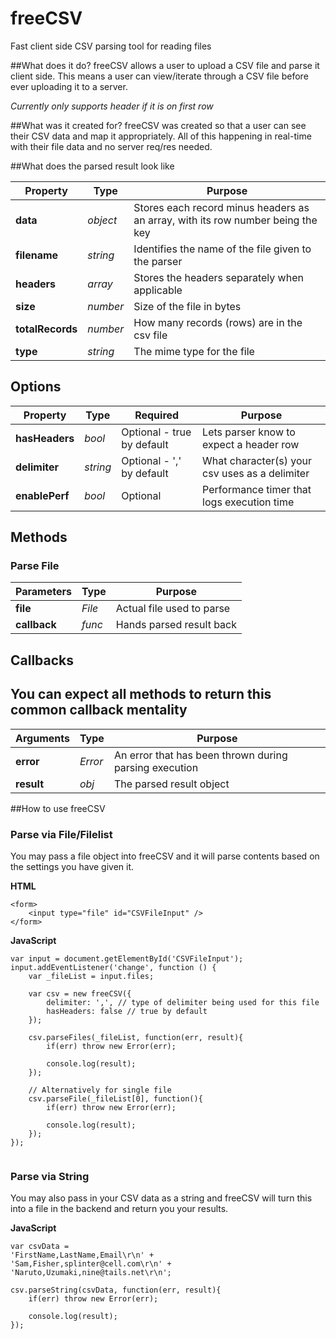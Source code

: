 freeCSV
=======

Fast client side CSV parsing tool for reading files


##What does it do?
freeCSV allows a user to upload a CSV file and parse it client side.  This means a user can view/iterate through a CSV file before ever uploading it to a server.

*Currently only supports header if it is on first row*


##What was it created for?
freeCSV was created so that a user can see their CSV data and map it appropriately.  All of this happening in real-time with their file data and no server req/res needed.




##What does the parsed result look like

| Property | Type | Purpose |
| -------- | ---- | ------- |
| **data** | *object* | Stores each record minus headers as an array, with its row number being the key |
| **filename** | *string* | Identifies the name of the file given to the parser |
| **headers** | *array* | Stores the headers separately when applicable |
| **size** | *number* | Size of the file in bytes |
| **totalRecords** | *number* | How many records (rows) are in the csv file |
| **type** | *string* | The mime type for the file |




## Options

| Property | Type | Required | Purpose |
| -------- | ---- | -------- | -------- |
| **hasHeaders** | *bool* | Optional - true by default | Lets parser know to expect a header row |
| **delimiter** | *string* | Optional - ',' by default | What character(s) your csv uses as a delimiter |
| **enablePerf** | *bool* | Optional | Performance timer that logs execution time |


## Methods

### Parse File
| Parameters | Type | Purpose |
| --------- | ---- | ------- |
| **file** | *File* | Actual file used to parse |
| **callback** | *func* | Hands parsed result back |

## Callbacks
You can expect all methods to return this common callback mentality
--

| Arguments | Type | Purpose |
| --------- | ---- | ------- |
| **error** | *Error* | An error that has been thrown during parsing execution |
| **result** | *obj* | The parsed result object |


##How to use freeCSV

### Parse via File/Filelist
You may pass a file object into freeCSV and it will parse contents based on the settings you have given it.


**HTML**
```
<form>
	<input type="file" id="CSVFileInput" />
</form>
```

**JavaScript**
```
var input = document.getElementById('CSVFileInput');
input.addEventListener('change', function () {
	var _fileList = input.files;

	var csv = new freeCSV({
		delimiter: ',', // type of delimiter being used for this file
		hasHeaders: false // true by default
	});

	csv.parseFiles(_fileList, function(err, result){
		if(err) throw new Error(err);

		console.log(result);
	});

	// Alternatively for single file
	csv.parseFile(_fileList[0], function(){
		if(err) throw new Error(err);

		console.log(result);
	});
});


```

### Parse via String
You may also pass in your CSV data as a string and freeCSV will turn this into a file in the backend and return you your results.

**JavaScript**
```
var csvData =
'FirstName,LastName,Email\r\n' +
'Sam,Fisher,splinter@cell.com\r\n' +
'Naruto,Uzumaki,nine@tails.net\r\n';

csv.parseString(csvData, function(err, result){
	if(err) throw new Error(err);

	console.log(result);
});

```



